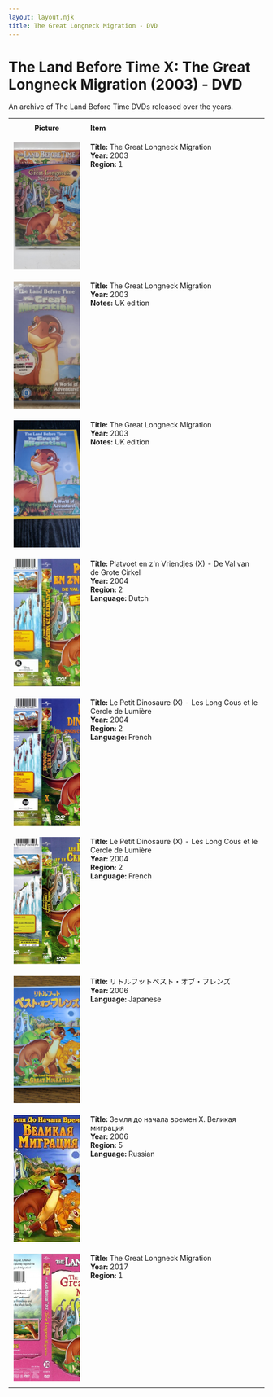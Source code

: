 ```yaml
---
layout: layout.njk
title: The Great Longneck Migration - DVD
---
```


# The Land Before Time X: The Great Longneck Migration (2003) - DVD

An archive of The Land Before Time DVDs released over the years.

<div class="table-wrapper">
  <div class="responsive-row">
<table>
  <tr>
    <th style="width:20%; vertical-align:top; padding:10px;">
      <strong>Picture</strong>
    </th>
    <th style="text-align: left; padding:10px;">
      <strong>Item</strong>
    </th>
  </tr>

  <tr>
    <td style="width:30%; text-align: center; vertical-align:top; padding:10px;">
      <a href="/images/media/dvd/10/US2003.jpg" data-lightbox="books" data-title="The Great Longneck Migration">
        <div class="img-box">
          <img loading="lazy" src="/images/media/dvd/10/US2003.jpg" alt="The Great Longneck Migration" style="height:250px; object-fit:cover;" />
        </div>
      </a>
    </td>
    <td style="vertical-align:top; padding:10px;">
      <strong>Title:</strong> The Great Longneck Migration<br/>
      <strong>Year:</strong> 2003<br/>
      <strong>Region:</strong> 1<br/>
    </td>
  </tr>

<tr>
    <td style="width:30%; text-align: center; vertical-align:top; padding:10px;">
      <a href="/images/media/dvd/10/lbt10-dvd-UK.jpg" data-lightbox="books" data-title="The Great Longneck Migration">
        <div class="img-box">
          <img loading="lazy" src="/images/media/dvd/10/lbt10-dvd-UK.jpg" alt="The Great Longneck Migration" style="height:250px; object-fit:cover;" />
        </div>
      </a>
    </td>
    <td style="vertical-align:top; padding:10px;">
      <strong>Title:</strong> The Great Longneck Migration<br/>
      <strong>Year:</strong> 2003<br/>
      <strong>Notes:</strong> UK edition<br/>
    </td>
  </tr>

<tr>
    <td style="width:30%; text-align: center; vertical-align:top; padding:10px;">
      <a href="/images/media/dvd/10/lbt10-dvd-irish.jpg" data-lightbox="books" data-title="The Great Longneck Migration">
        <div class="img-box">
          <img loading="lazy" src="/images/media/dvd/10/lbt10-dvd-irish.jpg" alt="The Great Longneck Migration" style="height:250px; object-fit:cover;" />
        </div>
      </a>
    </td>
    <td style="vertical-align:top; padding:10px;">
      <strong>Title:</strong> The Great Longneck Migration<br/>
      <strong>Year:</strong> 2003<br/>
      <strong>Notes:</strong> UK edition<br/>
    </td>
  </tr>


<tr>
    <td style="width:30%; text-align: center; vertical-align:top; padding:10px;">
      <a href="/images/media/dvd/10/platvoet-en-zijn-vriendjes-de-val-van-de-grote-cirkel-dvd-nl.jpg" data-lightbox="books" data-title="Platvoet en z'n Vriendjes (X) - De Val van de Grote Cirkel">
        <div class="img-box">
          <img loading="lazy" src="/images/media/dvd/10/platvoet-en-zijn-vriendjes-de-val-van-de-grote-cirkel-dvd-nl.jpg" alt="Platvoet en z'n Vriendjes (X) - De Val van de Grote Cirkel" style="height:250px; object-fit:cover;" />
        </div>
      </a>
    </td>
    <td style="vertical-align:top; padding:10px;">
      <strong>Title:</strong> Platvoet en z'n Vriendjes (X) - De Val van de Grote Cirkel<br/>
      <strong>Year:</strong> 2004<br/>
      <strong>Region:</strong> 2<br/>
      <strong>Language:</strong> Dutch<br/>
    </td>
  </tr>

  <tr>
    <td style="width:30%; text-align: center; vertical-align:top; padding:10px;">
      <a href="/images/media/dvd/10/le-petit-dinosaure-vol-10-les-longs-cous-et-le-cercle-de-la-lumiere-v2-17580709112014_orig.jpg" data-lightbox="books" data-title="Le Petit Dinosaure (X) - Les Long Cous et le Cercle de Lumière">
        <div class="img-box">
          <img loading="lazy" src="/images/media/dvd/10/le-petit-dinosaure-vol-10-les-longs-cous-et-le-cercle-de-la-lumiere-v2-17580709112014_orig.jpg" alt="Le Petit Dinosaure (X) - Les Long Cous et le Cercle de Lumière" style="height:250px; object-fit:cover;" />
        </div>
      </a>
    </td>
    <td style="vertical-align:top; padding:10px;">
      <strong>Title:</strong> Le Petit Dinosaure (X) - Les Long Cous et le Cercle de Lumière<br/>
      <strong>Year:</strong> 2004<br/>
      <strong>Region:</strong> 2<br/>
      <strong>Language:</strong> French<br/>
    </td>
  </tr>


<tr>
    <td style="width:30%; text-align: center; vertical-align:top; padding:10px;">
      <a href="/images/media/dvd/10/le-petit-dinosaure-vol-10-les-longs-cous-et-le-cercle-de-la-lumiere-09184704022007_orig.jpg" data-lightbox="books" data-title="Le Petit Dinosaure (X) - Les Long Cous et le Cercle de Lumière">
        <div class="img-box">
          <img loading="lazy" src="/images/media/dvd/10/le-petit-dinosaure-vol-10-les-longs-cous-et-le-cercle-de-la-lumiere-09184704022007_orig.jpg" alt="Le Petit Dinosaure (X) - Les Long Cous et le Cercle de Lumière" style="height:250px; object-fit:cover;" />
        </div>
      </a>
    </td>
    <td style="vertical-align:top; padding:10px;">
      <strong>Title:</strong> Le Petit Dinosaure (X) - Les Long Cous et le Cercle de Lumière<br/>
      <strong>Year:</strong> 2004<br/>
      <strong>Region:</strong> 2<br/>
      <strong>Language:</strong> French<br/>
    </td>
  </tr>

  <tr id="lbt10ja2006-32">
    <td style="width:30%; text-align: center; vertical-align:top; padding:10px;">
      <a href="/images/media/dvd/10/lbt10ja2006.jpg" data-lightbox="books" data-title="リトルフットベスト・オブ・フレンズ">
        <div class="img-box">
          <img loading="lazy" src="/images/media/dvd/10/lbt10ja2006.jpg" alt="リトルフットベスト・オブ・フレンズ" style="height:250px; object-fit:cover;" />
        </div>
      </a>
    </td>
    <td style="vertical-align:top; padding:10px;">
      <strong>Title:</strong> リトルフットベスト・オブ・フレンズ<br/>
      <strong>Year:</strong> 2006<br/>
      <strong>Language:</strong> Japanese<br/>
    </td>
  </tr>

<tr>
    <td style="width:30%; text-align: center; vertical-align:top; padding:10px;">
      <a href="/images/media/dvd/10/russianlbt10dvd_orig.jpg" data-lightbox="books" data-title="Земля до начала времен X. Великая миграция">
        <div class="img-box">
          <img loading="lazy" src="/images/media/dvd/10/russianlbt10dvd_orig.jpg" alt="Земля до начала времен X. Великая миграция" style="height:250px; object-fit:cover;" />
        </div>
      </a>
    </td>
    <td style="vertical-align:top; padding:10px;">
      <strong>Title:</strong> Земля до начала времен X. Великая миграция<br/>
      <strong>Year:</strong> 2006<br/>
      <strong>Region:</strong> 5<br/>
      <strong>Language:</strong> Russian<br/>
    </td>
  </tr>

<tr>
    <td style="width:30%; text-align: center; vertical-align:top; padding:10px;">
      <a href="/images/media/dvd/10/greatlongneckmigrationdvd-2017-r1_orig.jpg" data-lightbox="books" data-title="The Great Longneck Migration">
        <div class="img-box">
          <img loading="lazy" src="/images/media/dvd/10/greatlongneckmigrationdvd-2017-r1_orig.jpg" alt="The Great Longneck Migration" style="height:250px; object-fit:cover;" />
        </div>
      </a>
    </td>
    <td style="vertical-align:top; padding:10px;">
      <strong>Title:</strong> The Great Longneck Migration<br/>
      <strong>Year:</strong> 2017<br/>
      <strong>Region:</strong> 1<br/>
    </td>
  </tr>


</table>
</div>
</div>
